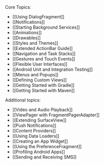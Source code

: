 Core Topics:

* [[Using DialogFragment]]
* [[Notifications]]
* [[Starting Background Services]]
* [[Animations]]
* [[Drawables]]
* [[Styles and Themes]]
* [[Extended ActionBar Guide]]
* [[Navigation and Task Stacks]]
* [[Gestures and Touch Events]]
* [[Flexible User Interfaces]]
* [[Android Unit and Integration Testing]]
* [[Menus and Popups]]
* [[Defining Custom Views]]
* [[Getting Started with Gradle]]
* [[Getting Started with Maven]]

Additional topics:

* [[Video and Audio Playback]]
* [[ViewPager with FragmentPagerAdapter]]
* [[Extending SurfaceView]]
* [[Push Notifications]]
* [[Content Providers]]
* [[Using Data Loaders]]
* [[Creating an App Widget]]
* [[Using the PreferenceFragment]]
* [[Profiling Android Apps]]
* [[Sending and Receiving SMS]]